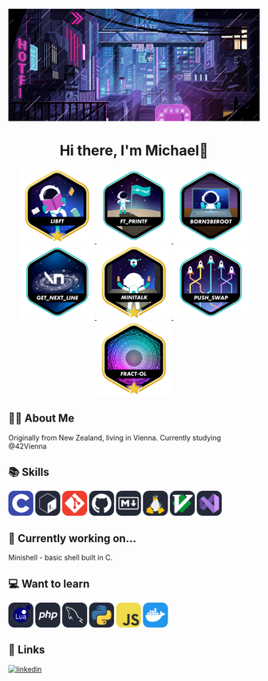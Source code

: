 <p align="center">
    <img src="img/LVKvjL6.gif"/>
</p>

<h1 align="center">
   Hi there, I'm Michael👋
</h1>

<p align="center">
    <a href="https://github.com/Schmitzi/libft"><img src="img/libftm.png" alt="Libft GitHub Repository"/> </a>
    <a href="https://github.com/Schmitzi/ft_printf"><img src="img/ft_printfe.png" alt="Ft_printf GitHub Repository"/> </a>
    <a href="https://github.com/Schmitzi/born2beroot"><img src="img/born2beroote.png"/> </a>
    <a href="https://github.com/Schmitzi/get_next_line"><img src="img/get_next_linee.png" alt="Get_next_line GitHub Repository"/> </a>
    <a href="https://github.com/Schmitzi/minitalk"><img src="img/minitalkm.png" alt="Minitalk GitHub Repository"/> </a>
    <a href="https://github.com/Schmitzi/push_swap"><img src="img/push_swape.png"/> </a>
    <a href="https://github.com/Schmitzi/fract-ol"><img src="img/fract-olm.png" alt="Fract-ol GitHub Repository"/> </a>
</p>

## 🧑‍💻 About Me

Originally from New Zealand, living in Vienna.
Currently studying @42Vienna

## 📚 Skills
<p align="left">
    <img src="img/c.svg" height="50"/>
    <img src="img/unix.svg" height="50"/>
    <img src="img/git.svg" height="50"/>
    <img src="img/github.svg" height="50"/>
    <img src="img/markdown.svg" height="50"/>
    <img src="img/linux.svg" height="50"/>
    <img src="img/vim.svg" height="50"/>
    <img src="img/vscode.svg" height="50"/>
</p>

## 🌱 Currently working on...

Minishell - basic shell built in C.

## 💻 Want to learn

<p align="left">
    <img src="img/lua.svg" height="50"/>
    <img src="img/php.svg" height="50"/>
    <img src="img/mysql.svg" height="50"/>
    <img src="img/python.svg" height="50"/>
    <img src="img/javascript.svg" height="50"/>
    <img src="img/docker.svg" height="50"/>
</p>

## 🔗 Links

[![linkedin](https://img.shields.io/badge/linkedin-0A66C2?style=for-the-badge&logo=linkedin&logoColor=white)](https://www.linkedin.com/in/michael-naysmith-839aa1255/)
